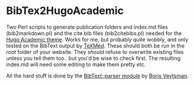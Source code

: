 # BibTex2HugoAcademic

Two Perl scripts to generate publication folders and index.md files (bib2markdown.pl) and the cite.bib files (bib2citebibs.pl) needed for the [Hugo Academic theme](https://themes.gohugo.io/academic/). Works for me, but probably quite wobbly, and only tested on the BibText output by [TeXMed](https://www.bioinformatics.org/texmed/). These should both be run in the *root* folder of your website. They *should* refuse to overwrite existing files unless you tell them too.. but you'd be wise to check first. The resulting index.md will need some editing to make them pretty etc.

All the hard stuff is done by the [BibText::parser module](https://metacpan.org/pod/BibTeX::Parser) by [Boris Veytsman](http://borisv.lk.net/).
